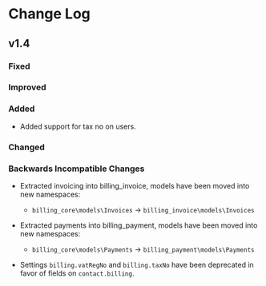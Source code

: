 # Change Log

## v1.4

### Fixed

### Improved

### Added

- Added support for tax no on users.

### Changed

### Backwards Incompatible Changes

- Extracted invoicing into billing_invoice, models have been
  moved into new namespaces:
  - `billing_core\models\Invoices` -> `billing_invoice\models\Invoices`

- Extracted payments into billing_payment, models have been
  moved into new namespaces:
  - `billing_core\models\Payments` -> `billing_payment\models\Payments`

- Settings `billing.vatRegNo` and `billing.taxNo` have been deprecated
  in favor of fields on `contact.billing`.
